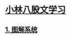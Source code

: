 # [小林八股文学习](https://www.xiaolincoding.com/)

## [1. 图解系统](https://github.com/niu0217/EightPartEssay/tree/main/XiaoLin/GraphicalSystem)

